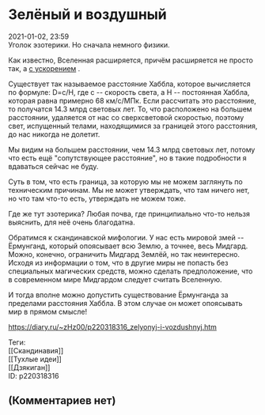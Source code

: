 Зелёный и воздушный
===================

  
2021-01-02, 23:59  
 Уголок эзотерики. Но сначала немного физики.   
   
 Как известно, Вселенная расширяется, причём расширяется не просто так, а  [с ускорением](https://ru.wikipedia.org/wiki/%D0%A3%D1%81%D0%BA%D0%BE%D1%80%D1%8F%D1%8E%D1%89%D0%B0%D1%8F%D1%81%D1%8F_%D0%92%D1%81%D0%B5%D0%BB%D0%B5%D0%BD%D0%BD%D0%B0%D1%8F)  .   
   
 Существует так называемое расстояние Хаббла, которое вычисляется по формуле: D=c/H, где c -- скорость света, а H -- постоянная Хаббла, которая равна примерно 68 км/с/МПк. Если рассчитать это расстояние, то получатся 14.3 млрд световых лет. То, что расположено на большем расстоянии, удаляется от нас со сверхсветовой скоростью, поэтому свет, испущенный телами, находящимися за границей этого расстояния, до нас никогда не долетит.   
   
 Мы видим на большем расстоянии, чем 14.3 млрд световых лет, потому что есть ещё "сопутствующее расстояние", но в такие подробности я вдаваться сейчас не буду.   
   
 Суть в том, что есть граница, за которую мы не можем заглянуть по техническим причинам. Мы не может утверждать, что там ничего нет, но что там что-то есть, утверждать не можем тоже.   
   
 Где же тут эзотерика? Любая почва, где принципиально что-то нельзя выяснить, для неё очень благодатна.   
   
 Обратимся к скандинавской мифологии. У нас есть мировой змей -- Ёрмунганд, который опоясывает всю Землю, а точнее, весь Мидгард. Можно, конечно, ограничить Мидгард Землёй, но так неинтересно. Исходя из информации о том, что в другие миры не попасть без специальных магических средств, можно сделать предположение, что в современном мире Мидгардом следует считать Вселенную.   
   
 И тогда вполне можно допустить существование Ёрмунганда за пределами расстояния Хаббла. В этом случае он может опоясывать мир в прямом смысле!   
  
<https://diary.ru/~zHz00/p220318316_zelyonyj-i-vozdushnyj.htm>  
  
Теги:  
[[Скандинавия]]  
[[Тухлые идеи]]  
[[Дзякиган]]  
ID: p220318316  


(Комментариев нет)
------------------